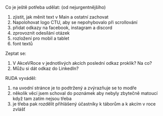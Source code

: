 Co je ještě potřeba udělat: (od nejurgentnějšího)

1) zjistit, jak měnit text v Main a ostatní zachovat
2) Napolohovat logo CTU, aby se nepohybovalo při scrollování
3) přidat odkazy na facebook, instagram a discord
4) zprovoznit odesílání otázek
5) rozložení pro mobil a tablet
6) font textů


Zeptat se:
1) V AkceVRoce v jednotlivých akcích poslední odkaz proklik? Na co?
2) Můžu si dát odkaz do LinkedIn?

RUDA vyváděl:
1) na uvodní stránce je to podtržený a zvýrazňuje se to modře
2) několik věcí jsem schoval do poznámek aby nebyly zbytečně matoucí když tam zatím nejsou třeba
3) je třeba pak rozdělit přihlášený účastníky k táborům a k akcím v roce zvlášť